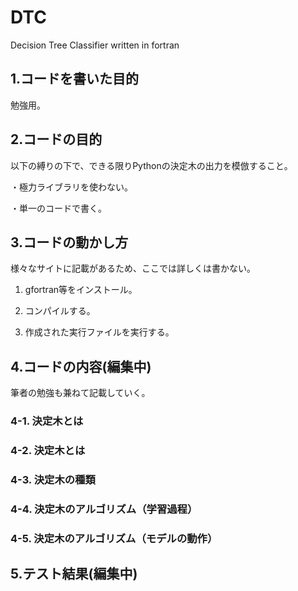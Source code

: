# DTC
Decision Tree Classifier written in fortran

## 1.コードを書いた目的
勉強用。

## 2.コードの目的
以下の縛りの下で、できる限りPythonの決定木の出力を模倣すること。

・極力ライブラリを使わない。

・単一のコードで書く。

## 3.コードの動かし方
様々なサイトに記載があるため、ここでは詳しくは書かない。

1. gfortran等をインストール。

2. コンパイルする。

3. 作成された実行ファイルを実行する。

## 4.コードの内容(編集中)
筆者の勉強も兼ねて記載していく。

### 4-1. 決定木とは

### 4-2. 決定木とは

### 4-3. 決定木の種類

### 4-4. 決定木のアルゴリズム（学習過程）

### 4-5. 決定木のアルゴリズム（モデルの動作）

## 5.テスト結果(編集中)


